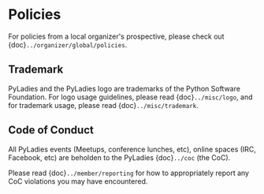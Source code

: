 # Policies

For policies from a local organizer's prospective, please check out {doc}`../organizer/global/policies`.

## Trademark

PyLadies and the PyLadies logo are trademarks of the Python Software Foundation. For logo usage guidelines, please read {doc}`../misc/logo`, and for trademark usage, please read {doc}`../misc/trademark`.

## Code of Conduct

All PyLadies events (Meetups, conference lunches, etc), online spaces (IRC, Facebook, etc) are beholden to the PyLadies {doc}`../coc` (the CoC).

Please read {doc}`../member/reporting` for how to appropriately report any CoC violations you may have encountered.
